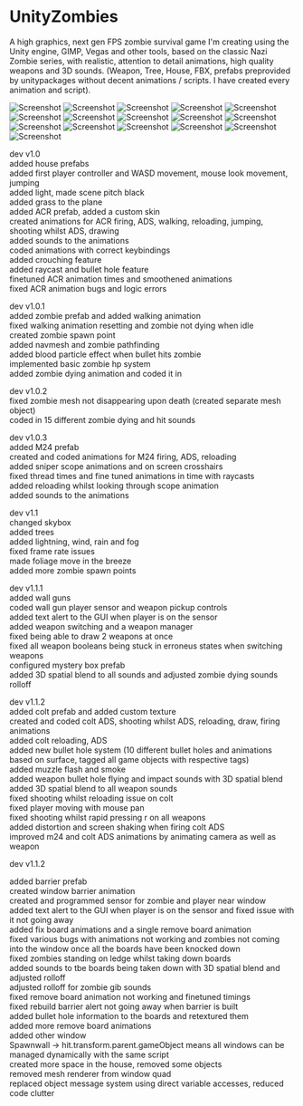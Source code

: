 # UnityZombies

A high graphics, next gen FPS zombie survival game I'm creating using the Unity engine, GIMP, Vegas and other tools, based on the classic Nazi Zombie series, with realistic, attention to detail animations, high quality weapons and 3D sounds. (Weapon, Tree, House, FBX, prefabs preprovided by unitypackages without decent animations / scripts. I have created every animation and script).

![Screenshot](images/img1.jpg)
![Screenshot](images/img2.jpg)
![Screenshot](images/img3.jpg)
![Screenshot](images/img4.jpg)
![Screenshot](images/img5.jpg)
![Screenshot](images/img6.jpg)
![Screenshot](images/img7.jpg)
![Screenshot](images/img8.jpg)
![Screenshot](images/img9.jpg)
![Screenshot](images/img10.jpg)
![Screenshot](images/img11.jpg)
![Screenshot](images/img12.jpg)
![Screenshot](images/img13.jpg)
![Screenshot](images/img14.jpg)
![Screenshot](images/img15.jpg)
![Screenshot](images/img16.jpg)

dev v1.0  
added house prefabs   
added first player controller and WASD movement, mouse look movement, jumping  
added light, made scene pitch black  
added grass to the plane  
added ACR prefab, added a custom skin  
created animations for ACR firing, ADS, walking, reloading, jumping, shooting whilst ADS, drawing  
added sounds to the animations  
coded animations with correct keybindings  
added crouching feature  
added raycast and bullet hole feature  
finetuned ACR animation times and smoothened animations  
fixed ACR animation bugs and logic errors  
  
dev v1.0.1  
added zombie prefab and added walking animation  
fixed walking animation resetting and zombie not dying when idle  
created zombie spawn point  
added navmesh and zombie pathfinding  
added blood particle effect when bullet hits zombie  
implemented basic zombie hp system  
added zombie dying animation and coded it in  
  
dev v1.0.2  
fixed zombie mesh not disappearing upon death (created separate mesh object)  
coded in 15 different zombie dying and hit sounds  
  
dev v1.0.3  
added M24 prefab  
created and coded animations for M24 firing, ADS, reloading  
added sniper scope animations and on screen crosshairs  
fixed thread times and fine tuned animations in time with raycasts  
added reloading whilst looking through scope animation  
added sounds to the animations  
  
dev v1.1  
changed skybox  
added trees  
added lightning, wind, rain and fog  
fixed frame rate issues  
made foliage move in the breeze  
added more zombie spawn points  
  
dev v1.1.1  
added wall guns  
coded wall gun player sensor and weapon pickup controls  
added text alert to the GUI when player is on the sensor  
added weapon switching and a weapon manager  
fixed being able to draw 2 weapons at once  
fixed all weapon booleans being stuck in erroneus states when switching weapons  
configured mystery box prefab  
added 3D spatial blend to all sounds and adjusted zombie dying sounds rolloff  

dev v1.1.2  
added colt prefab and added custom texture  
created and coded colt ADS, shooting whilst ADS, reloading, draw, firing animations  
added colt reloading, ADS  
added new bullet hole system (10 different bullet holes and animations based on surface, tagged all game objects with respective tags)  
added muzzle flash and smoke  
added weapon bullet hole flying and impact sounds with 3D spatial blend  
added 3D spatial  blend to all weapon sounds  
fixed shooting whilst reloading issue on colt  
fixed player moving with mouse pan  
fixed shooting whilst rapid pressing r on all weapons  
added distortion and screen shaking when firing colt ADS  
improved m24 and colt ADS animations by animating camera as well as weapon  
  
dev v1.1.2  
  
added barrier prefab  
created window barrier animation  
created and programmed sensor for zombie and player near window  
added text alert to the GUI when player is on the sensor and fixed issue with it not going away  
added fix board animations and a single remove board animation  
fixed various bugs with animations not working and zombies not coming into the window once all the boards have been knocked down  
fixed zombies standing on ledge whilst taking down boards  
added sounds to tbe boards being taken down with 3D spatial blend and adjusted rolloff  
adjusted rolloff for zombie gib sounds  
fixed remove board animation not working and finetuned timings  
fixed rebuild barrier alert not going away when barrier is built  
added bullet hole information to the boards and retextured them  
added more remove board animations  
added other window  
Spawnwall -> hit.transform.parent.gameObject means all windows can be managed dynamically with the same script  
created more space in the house, removed some objects  
removed mesh renderer from window quad  
replaced object message system using direct variable accesses, reduced code clutter  

